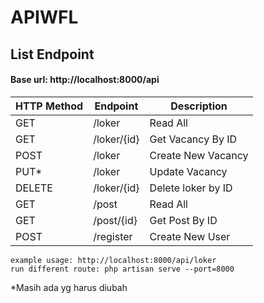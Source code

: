 # APIWFL

## List Endpoint
#### Base url: http://localhost:8000/api

| HTTP Method | Endpoint        | Description         |
| ----------- | --------------- | ------------------- |
| GET         | /loker     | Read All   |
| GET         | /loker/{id} | Get Vacancy By ID | Vacancy Controller |
| POST        | /loker | Create New Vacancy| Vacancy Controller |
| PUT*        | /loker | Update Vacancy| Vacancy Controller |
| DELETE         | /loker/{id}     | Delete loker by ID   | Vacancy Controller |
| GET         | /post     | Read All   | Post Controller |
| GET         | /post/{id} | Get Post By ID | Post Controller |
| POST         | /register | Create New User | Register Controller |


```
example usage: http://localhost:8000/api/loker
run different route: php artisan serve --port=8000
```

*Masih ada yg harus diubah
